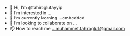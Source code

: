 - 👋 Hi, I’m @tahiroglutayyip
- 👀 I’m interested in ...
- 🌱 I’m currently learning ...embedded
- 💞️ I’m looking to collaborate on ...
- 📫 How to reach me ...muhammet.tahiroglu1@gmail.com

<!---
tahiroglutayyip/tahiroglutayyip is a ✨ special ✨ repository because its `README.md` (this file) appears on your GitHub profile.
You can click the Preview link to take a look at your changes.
--->
